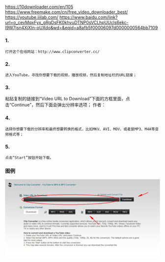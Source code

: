 ## 
https://10downloader.com/en/105
https://www.freemake.com/cn/free_video_downloader_best/
https://youtube.iiilab.com/
https://www.baidu.com/link?url=o_cevMqxFyx_gRgDsFK0khvuDTNP0sVCLhpUUcls6ekc-l9W7jsn4XjXIn-oUXdo&wd=&eqid=a8afb5f00006097d0000000564bb7109

### 1. 
```text
打开这个在线网站：http://www.clipconverter.cc/
```

### 2. 
```text
进入YouTube，寻找你想要下载的视频，播放视频，然后复制地址栏的URL链接； 
```

### 3. 
粘贴复制的链接到“Video URL to Download”下面的方框里面，点击“Continue”，然后下面会弹出分辨率选项； 作者：

### 4. 
```text
选择你想要下载的分辨率和最终想要转换的格式，比如MKV、AVI、MOV，或者是MP3、M4A等音频格式等；
```

### 5. 
```text
点击“Start”按钮开始下载。 
```

### 图例
![img.png](picture/youtobedownload.png)
